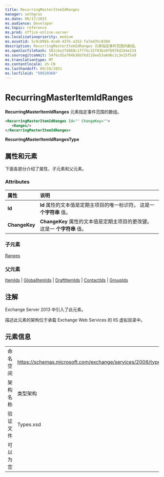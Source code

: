 ```yaml
---
title: RecurringMasterItemIdRanges
manager: sethgros
ms.date: 09/17/2015
ms.audience: Developer
ms.topic: reference
ms.prod: office-online-server
ms.localizationpriority: medium
ms.assetid: 5c9c89b5-4ce8-437b-a332-fa7ed35c8388
description: RecurringMasterItemIdRanges 元素指定事件范围的数组。
ms.openlocfilehash: 582cbe27d468c1ff7ec22f03ba9f6976d244e234
ms.sourcegitcommit: 54f6cd5a704b36b76d110ee53a6d6c1c3e15f5a9
ms.translationtype: MT
ms.contentlocale: zh-CN
ms.lasthandoff: 09/24/2021
ms.locfileid: "59529368"
---
```

# <a name="recurringmasteritemidranges"></a>RecurringMasterItemIdRanges

**RecurringMasterItemIdRanges** 元素指定事件范围的数组。 
  
```XML
<RecurringMasterItemIdRanges Id="" ChangeKey="">
   <Ranges/>
</RecurringMasterItemIdRanges>
```

 **RecurringMasterItemIdRangesType**
## <a name="attributes-and-elements"></a>属性和元素

下面各部分介绍了属性、子元素和父元素。
  
### <a name="attributes"></a>Attributes

|**属性**|**说明**|
|:-----|:-----|
|**Id** <br/> |**Id** 属性的文本值是定期主项目的唯一标识符。 这是一 **个字符串** 值。  <br/> |
|**ChangeKey** <br/> |**ChangeKey** 属性的文本值是定期主项目的更改键。 这是一 **个字符串** 值。  <br/> |
   
### <a name="child-elements"></a>子元素

[Ranges](ranges.md)
  
### <a name="parent-elements"></a>父元素

[ItemIds](itemids.md)  | [GlobalItemIds](globalitemids.md)  | [DraftItemIds](draftitemids.md)  | [ContactIds](contactids.md)  | [GroupIds](groupids.md)
  
## <a name="remarks"></a>注解

Exchange Server 2013 中引入了此元素。
  
描述此元素的架构位于承载 Exchange Web Services 的 IIS 虚拟目录中。
  
## <a name="element-information"></a>元素信息

|||
|:-----|:-----|
|命名空间  <br/> |https://schemas.microsoft.com/exchange/services/2006/types  <br/> |
|架构名称  <br/> |类型架构  <br/> |
|验证文件  <br/> |Types.xsd  <br/> |
|可以为空  <br/> ||
   

